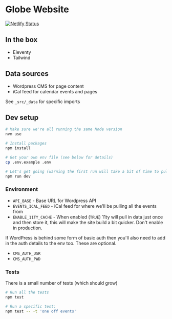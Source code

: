# Globe Website

[![Netlify Status](https://api.netlify.com/api/v1/badges/efe4b1e3-abc3-4d40-8c3c-ed27fd8365c0/deploy-status)](https://app.netlify.com/sites/tgc-static/deploys)

## In the box

- Eleventy
- Tailwind

## Data sources

- Wordpress CMS for page content
- iCal feed for calendar events and pages

See `_src/_data` for specific imports

## Dev setup

```bash
# Make sure we're all running the same Node version
nvm use

# Install packages
npm install

# Get your own env file (see below for details)
cp .env.example .env

# Let's get going (warning the first run will take a bit of time to pull in and cache all the data and images)
npm run dev
```

### Environment

- `API_BASE` - Base URL for Wordpress API
- `EVENTS_ICAL_FEED` - iCal feed for where we'll be pulling all the events from
- `ENABLE_11TY_CACHE` - When enabled (`TRUE`) 11ty will pull in data just once and then store it, this will make the site build a bit quicker. Don't enable in production.

If WordPress is behind some form of basic auth then you'll also need to add in the auth details to the env too. These are optional.

- `CMS_AUTH_USR`
- `CMS_AUTH_PWD`

### Tests

There is a small number of tests (which should grow)

```bash
# Run all the tests
npm test

# Run a specific test:
npm test -- -t 'one off events'
```

